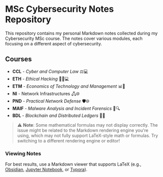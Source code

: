 # MSc Cybersecurity Notes Repository

This repository contains my personal Markdown notes collected during my Cybersecurity MSc course. The notes cover various modules, each focusing on a different aspect of cybersecurity.

## Courses

- **CCL** - *Cyber and Computer Law* ⚖️💻
- **ETH** - *Ethical Hacking* 🕵️‍♂️💻
- **ETM** - *Economics of Technology and Management* 📊📱
- **NI** - Network Infrastructures 🖧🌐
- **PND** - *Practical Network Defense* 🛡️🌐
- **MAIF** - *Malware Analysis and Incident Forensics* 🦠🔍
- **BDL** - *Blockchain and Distributed Ledgers* 📒🔗

> ⚠️ **Note**: Some mathematical formulas may not display correctly. The issue might be related to the Markdown rendering engine you're using, which may not fully support LaTeX-style math or formulas. Try switching to a different rendering engine or editor!

### Viewing Notes

For best results, use a Markdown viewer that supports LaTeX (e.g., [Obsidian](https://obsidian.md/), [Jupyter Notebook](https://jupyter.org/), or [Typora](https://typora.io/)).

